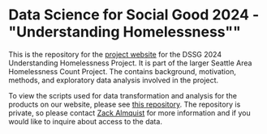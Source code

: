 # Data Science for Social Good 2024 - "Understanding Homelessness""

This is the repository for the [project website](https://uwescience.github.io/DSSG2024_understanding_homelessness) for the DSSG 2024 Understanding Homelessness Project. It is part of the larger Seattle Area Homelessness Count Project. The contains background, motivation, methods, and exploratory data analysis involved in the project. 

To view the scripts used for data transformation and analysis for the products on our website, please see [this repository](https://github.com/SSDALab/DSSG_2024). The repository is private, so please contact [Zack Almquist](mailto:zackalmquist@uw.edu) for more information and if you would like to inquire about access to the data.
